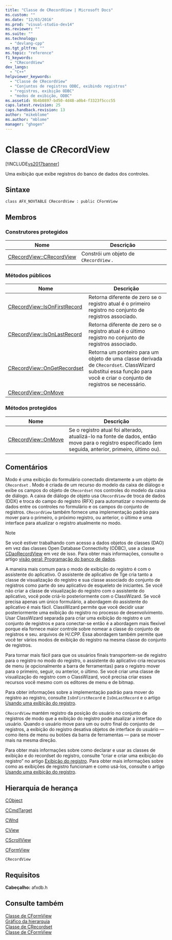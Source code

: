 ```yaml
---
title: "Classe de CRecordView | Microsoft Docs"
ms.custom: ""
ms.date: "12/03/2016"
ms.prod: "visual-studio-dev14"
ms.reviewer: ""
ms.suite: ""
ms.technology: 
  - "devlang-cpp"
ms.tgt_pltfrm: ""
ms.topic: "reference"
f1_keywords: 
  - "CRecordView"
dev_langs: 
  - "C++"
helpviewer_keywords: 
  - "Classe de CRecordView"
  - "Conjuntos de registros ODBC, exibindo registros"
  - "registros, exibição ODBC"
  - "modos de exibição, ODBC"
ms.assetid: 9b4b0897-bd50-4d48-a0b4-f3323f5ccc55
caps.latest.revision: 25
caps.handback.revision: 13
author: "mikeblome"
ms.author: "mblome"
manager: "ghogen"
---
```

# Classe de CRecordView
[!INCLUDE[vs2017banner](../../assembler/inline/includes/vs2017banner.md)]

Uma exibição que exibe registros do banco de dados dos controles.  
  
## Sintaxe  
  
```  
class AFX_NOVTABLE CRecordView : public CFormView  
```  
  
## Membros  
  
### Construtores protegidos  
  
|Nome|Descrição|  
|----------|---------------|  
|[CRecordView::CRecordView](../Topic/CRecordView::CRecordView.md)|Constrói um objeto de `CRecordView` .|  
  
### Métodos públicos  
  
|Nome|Descrição|  
|----------|---------------|  
|[CRecordView::IsOnFirstRecord](../Topic/CRecordView::IsOnFirstRecord.md)|Retorna diferente de zero se o registro atual é o primeiro registro no conjunto de registros associado.|  
|[CRecordView::IsOnLastRecord](../Topic/CRecordView::IsOnLastRecord.md)|Retorna diferente de zero se o registro atual é o último registro no conjunto de registros associado.|  
|[CRecordView::OnGetRecordset](../Topic/CRecordView::OnGetRecordset.md)|Retorna um ponteiro para um objeto de uma classe derivada de `CRecordset`.  ClassWizard substitui essa função para você e criar o conjunto de registros se necessário.|  
|[CRecordView::OnMove](../Topic/CRecordView::OnMove.md)||  
  
### Métodos protegidos  
  
|Nome|Descrição|  
|----------|---------------|  
|[CRecordView::OnMove](../Topic/CRecordView::OnMove.md)|Se o registro atual foi alterado, atualizá\-lo na fonte de dados, então move para o registro especificado \(em seguida, anterior, primeiro, último ou\).|  
  
## Comentários  
 Modo é uma exibição do formulário conectado diretamente a um objeto de `CRecordset` .  Modo é criada de um recurso do modelo da caixa de diálogo e exibe os campos do objeto de `CRecordset` nos controles do modelo da caixa de diálogo.  A caixa de diálogo de objeto usa `CRecordView` de troca de dados \(DDX\) e troca do campo do registro \(RFX\) para automatizar o movimento de dados entre os controles no formulário e os campos do conjunto de registros.  `CRecordView` também fornece uma implementação padrão para mover para o primeiro, o próximo registro, ou anterior, o último e uma interface para atualizar o registro atualmente no modo.  
  
> [!NOTE]
>  Se você estiver trabalhando com acesso a dados objetos de classes \(DAO\) em vez das classes Open Database Connectivity \(ODBC\), use a classe [CDaoRecordView](../../mfc/reference/cdaorecordview-class.md) em vez de isso.  Para obter mais informações, consulte o artigo [visão geral: Programação do banco de dados](../../data/data-access-programming-mfc-atl.md).  
  
 A maneira mais comum para o modo de exibição do registro é com o assistente do aplicativo.  O assistente de aplicativo de Tge cria tanto a classe de visualização do registro e sua classe associado do conjunto de registros como parte do seu aplicativo de esqueleto de iniciantes.  Se você não criar a classe de visualização do registro com o assistente do aplicativo, você pode criá\-lo posteriormente com o ClassWizard.  Se você precisa apenas um único formulário, a abordagem do assistente do aplicativo é mais fácil.  ClassWizard permite que você decidir usar posteriormente uma exibição do registro no processo de desenvolvimento.  Usar ClassWizard separada para criar uma exibição do registro e um conjunto de registros e para conectar\-se então é a abordagem mais flexível porque ela fornece maior controle sobre nomear a classe do conjunto de registros e seu. arquivos de H\/.CPP.  Essa abordagem também permite que você ter vários modos de exibição do registro na mesma classe do conjunto de registros.  
  
 Para tornar mais fácil para que os usuários finais transportem\-se de registro para o registro no modo do registro, o assistente do aplicativo cria recursos de menu \(e opcionalmente a barra de ferramentas\) para o registro mover para o primeiro, seguir, ou anterior, o último.  Se você criar uma classe de visualização do registro com o ClassWizard, você precisa criar esses recursos você mesmo com os editores de menu e de bitmap.  
  
 Para obter informações sobre a implementação padrão para mover do registro ao registro, consulte `IsOnFirstRecord` e `IsOnLastRecord` e o artigo [Usando uma exibição do registro](../../data/using-a-record-view-mfc-data-access.md).  
  
 `CRecordView` mantém registro da posição do usuário no conjunto de registros de modo que a exibição do registro pode atualizar a interface do usuário.  Quando o usuário move para um ou outro final do conjunto de registros, a exibição do registro desativa objetos de interface do usuário — como itens de menu ou botões da barra de ferramentas — para se mover mais na mesma direção.  
  
 Para obter mais informações sobre como declarar e usar as classes de exibição e do recordset do registro, consulte “criar e criar uma exibição do registro” no artigo [Exibição do registro](../../data/record-views-mfc-data-access.md).  Para obter mais informações sobre como as exibições de registro funcionam e como usá\-los, consulte o artigo [Usando uma exibição do registro](../../data/using-a-record-view-mfc-data-access.md).  
  
## Hierarquia de herança  
 [CObject](../Topic/CObject%20Class.md)  
  
 [CCmdTarget](../Topic/CCmdTarget%20Class.md)  
  
 [CWnd](../Topic/CWnd%20Class.md)  
  
 [CView](../Topic/CView%20Class.md)  
  
 [CScrollView](../../mfc/reference/cscrollview-class.md)  
  
 [CFormView](../../mfc/reference/cformview-class.md)  
  
 `CRecordView`  
  
## Requisitos  
 **Cabeçalho:** afxdb.h  
  
## Consulte também  
 [Classe de CFormView](../../mfc/reference/cformview-class.md)   
 [Gráfico da hierarquia](../../mfc/hierarchy-chart.md)   
 [Classe de CRecordset](../Topic/CRecordset%20Class.md)   
 [Classe de CFormView](../../mfc/reference/cformview-class.md)